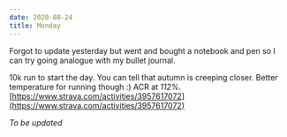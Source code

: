 ```yaml
---
date: 2020-08-24
title: Monday
---
```


Forgot to update yesterday but went and bought a notebook and pen so I can try going analogue with my bullet journal.

10k run to start the day. You can tell that autumn is creeping closer. Better temperature for running though :)
ACR at *112%*.
[https://www.strava.com/activities/3957617072](https://www.strava.com/activities/3957617072)

*To be updated*
